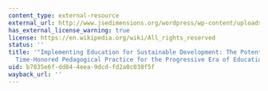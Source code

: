 ```yaml
---
content_type: external-resource
external_url: http://www.jsedimensions.org/wordpress/wp-content/uploads/2011/03/Armstrong2011.pdf
has_external_license_warning: true
license: https://en.wikipedia.org/wiki/All_rights_reserved
status: ''
title: '"Implementing Education for Sustainable Development: The Potential Use of
  Time-Honored Pedagogical Practice for the Progressive Era of Education" (PDF).'
uid: b7835e6f-dd84-4eea-9dcd-fd2a0c038f5f
wayback_url: ''
---
```

